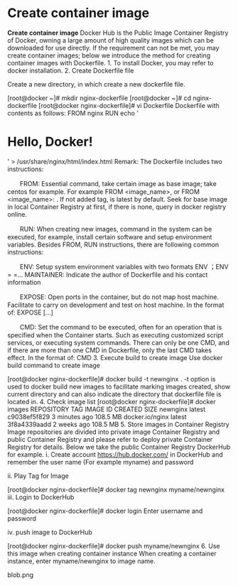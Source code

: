 
# Create container image

**Create container image**
Docker Hub is the Public Image Container Registry of Docker, owning a large amount of high quality images which can be downloaded for use directly. If the requirement can not be met, you may create container images; below we introduce the method for creating container images with Dockerfile.
    1. To install Docker, you may refer to docker installation.
    2. Create Dockerfile file

Create a new directory, in which create a new dockerfile file.


[root@docker ~]# mkdir nginx-dockerfile
[root@docker ~]# cd nginx-dockerfile
[root@docker nginx-dockerfile]# vi Dockerfile
Dockerfile with contents as follows:
FROM nginx
RUN echo '<h1>Hello, Docker!</h1>' > /usr/share/nginx/html/index.html
Remark:
       The Dockerfile includes two instructions:

　　FROM: Essential command, take certain image as base image; take centos for example. For example FROM <image_name>, or FROM <image_name>: <tag>. If not added tag, is latest by default. Seek for base image in local Container Registry at first, if there is none, query in docker registry online.

　　RUN: When creating new images, command in the system can be executed, for example, install certain software and setup environment variables.
       Besides FROM, RUN instructions, there are following common instructions:

　　ENV: Setup system environment variables with two formats ENV <key> <value>；ENV <key1>=<value1> <key2>=<value2>...
       MAINTAINER: Indicate the author of Dockerfile and his contact information

　　EXPOSE: Open ports in the container, but do not map host machine. Facilitate to carry on development and test on host machine. In the format of: EXPOSE <port1> [<port2>...]

　　CMD: Set the command to be executed, often for an operation that is specified when the Container starts. Such as executing customized script services, or executing system commands. There can only be one CMD, and if there are more than one CMD in Dockerfile, only the last CMD takes effect. In the format of: CMD <command>
    3. Execute build to create image
    Use docker build command to create image

[root@docker nginx-dockerfile]# docker build -t newnginx .
   -t option is used to docker build new images to facilitate marking images created, show current directory and can also indicate the directory that dockerfile file is located in.
    4. Check image list
[root@docker nginx-dockerfile]# docker images
REPOSITORY              TAG                 IMAGE ID            CREATED             SIZE
newnginx                latest              c9038ef5f829        3 minutes ago       108.5 MB
docker.io/nginx         latest              3f8a4339aadd        2 weeks ago         108.5 MB
    5. Store images in Container Registry
    Image repositories are divided into private image Container Registry and public Container Registry and please refer to deploy private Container Registry for details. Below we take the public Container Registry DockerHub for example.
    i.  Create account https://hub.docker.com/ in DockerHub and remember the user name (For example myname) and password

   ii.    Play Tag for Image

[root@docker nginx-dockerfile]# docker tag newnginx myname/newnginx
  iii.          Login to DockerHub

[root@docker nginx-dockerfile]# docker login
Enter username and password

  iv. push image to DockerHub

[root@docker nginx-dockerfile]# docker push myname/newnginx
    6. Use this image when creating container instance
    When creating a container instance, enter myname/newnginx to image name.

blob.png